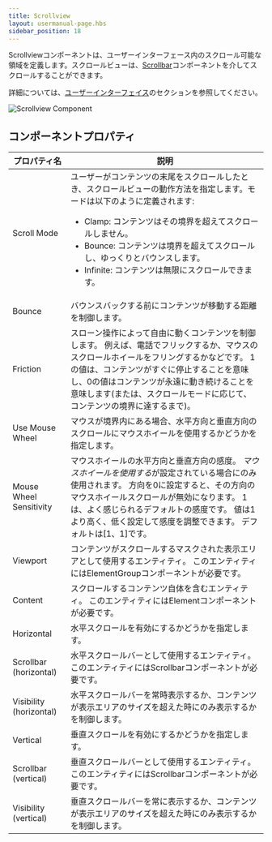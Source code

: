 ```yaml
---
title: Scrollview
layout: usermanual-page.hbs
sidebar_position: 18
---
```


Scrollviewコンポーネントは、ユーザーインターフェース内のスクロール可能な領域を定義します。スクロールビューは、[Scrollbar][1]コンポーネントを介してスクロールすることができます。

詳細については、[ユーザーインターフェイス][2]のセクションを参照してください。

![Scrollview Component][3]

## コンポーネントプロパティ

| プロパティ名                | 説明 |
|-------------------------|-------------|
| Scroll Mode             | ユーザーがコンテンツの末尾をスクロールしたとき、スクロールビューの動作方法を指定します。モードは以下のように定義されます:<ul><li>Clamp: コンテンツはその境界を超えてスクロールしません。</li><li>Bounce: コンテンツは境界を超えてスクロールし、ゆっくりとバウンスします。</li><li>Infinite: コンテンツは無限にスクロールできます。</li></ul> |
| Bounce                  | バウンスバックする前にコンテンツが移動する距離を制御します。 |
| Friction                | スローン操作によって自由に動くコンテンツを制御します。 例えば、電話でフリックするか、マウスのスクロールホイールをフリングするかなどです。 1の値は、コンテンツがすぐに停止することを意味し、0の値はコンテンツが永遠に動き続けることを意味します(または、スクロールモードに応じて、コンテンツの境界に達するまで)。 |
| Use Mouse Wheel         | マウスが境界内にある場合、水平方向と垂直方向のスクロールにマウスホイールを使用するかどうかを指定します。 |
| Mouse Wheel Sensitivity | マウスホイールの水平方向と垂直方向の感度。 *マウスホイールを使用する*が設定されている場合にのみ使用されます。 方向を0に設定すると、その方向のマウスホイールスクロールが無効になります。 1は、よく感じられるデフォルトの感度です。 値は1より高く、低く設定して感度を調整できます。 デフォルトは[1、1]です。 |
| Viewport                | コンテンツがスクロールするマスクされた表示エリアとして使用するエンティティ。 このエンティティにはElementGroupコンポーネントが必要です。 |
| Content                 | スクロールするコンテンツ自体を含むエンティティ。 このエンティティにはElementコンポーネントが必要です。 |
| Horizontal              | 水平スクロールを有効にするかどうかを指定します。 |
| Scrollbar (horizontal)  | 水平スクロールバーとして使用するエンティティ。 このエンティティにはScrollbarコンポーネントが必要です。 |
| Visibility (horizontal) | 水平スクロールバーを常時表示するか、コンテンツが表示エリアのサイズを超えた時にのみ表示するかを制御します。 |
| Vertical                | 垂直スクロールを有効にするかどうかを指定します。 |
| Scrollbar (vertical)    | 垂直スクロールバーとして使用するエンティティ。 このエンティティにはScrollbarコンポーネントが必要です。 |
| Visibility (vertical)   | 垂直スクロールバーを常に表示するか、コンテンツが表示エリアのサイズを超えた時にのみ表示するかを制御します。 |

[1]: /user-manual/packs/components/scrollbar
[2]: /user-manual/user-interface
[3]: /images/user-manual/scenes/components/component-scrollview.png
